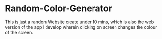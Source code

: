 # Random-Color-Generator
This is just a random Website create under 10 mins, which is also the web version of the app I develop wherein clicking on screen changes the colour of the screen.
